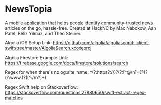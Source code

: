 # NewsTopia
A mobile application that helps people identify community-trusted news articles on the go, hassle-free.
Created at HackNC by Max Nabokow, Aan Patel, Beliz Yilmaz, and Theo Steiner.

Algolia iOS Setup Link:
https://github.com/algolia/algoliasearch-client-swift/tree/master/AlgoliaSearch.xcodeproj

Algolia Firestore Example Link:
https://firebase.google.com/docs/firestore/solutions/search

Regex for when there's no og:site_name:
^(?:https?:\/\/)?(?:[^@\n]+@)?(?:www\.)?([^:\/\n?]+)

Regex Swift help on Stackoverflow:
https://stackoverflow.com/questions/27880650/swift-extract-regex-matches
